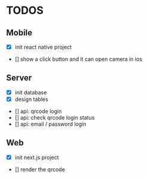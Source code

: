 # TODOS

## Mobile

- [x] init react native project
- [] show a click button and it can open camera in ios

## Server

- [x] init database
- [x] design tables
- [] api: qrcode login
- [] api: check qrcode login status
- [] api: email / password login

## Web

- [x] init next.js project
- [] render the qrcode
